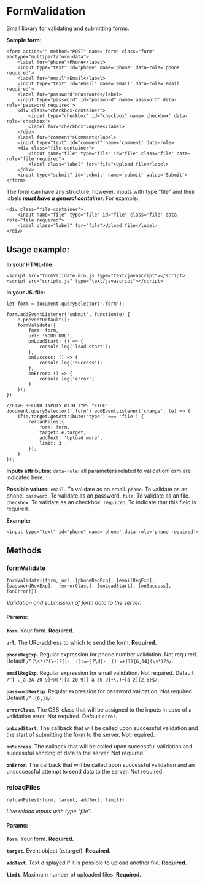 # FormValidation 
Small library for validating and submitting forms.

**Sample form:**

    <form action="" method="POST" name='form' class="form" enctype="multipart/form-data">
   		<label for="phone">Phone</label>
   		<input type="text" id="phone" name='phone' data-role='phone required'>
   		<label for="email">Email</label>
   		<input type="text" id="email" name='email' data-role='email required'>
   		<label for="password">Password</label>
   		<input type="password" id="password" name='password' data-role='password required'>
   		<div class="checkbox-container">
   			<input type="checkbox" id="checkbox" name='checkbox' data-role='checkbox'>
	   		<label for="checkbox">Agree</label>
   		</div>
   		<label for="comment">Comment</label>
   		<input type="text" id="comment" name='comment' data-role>
   		<div class="file-container">
   			<input name="file" type="file" id="file" class='file' data-role="file required">
   			<label class="label" for="file">Upload file</label>
   		</div>
   		<input type="submit" id='submit' name='submit' value='Submit'>
   	</form>

The form can have any structure, however, inputs with type "file" and their labels ***must have a general container***. For example:

    <div class="file-container">
	    <input name="file" type="file" id="file" class='file' data-role="file required">
        <label class="label" for="file">Upload file</label>
    </div>

## Usage example:

**In your HTML-file:**   

    <script src="formValidate.min.js type="text/javascript"></script>
    <script src="scripts.js" type="text/javascript"></script>

  **In your JS-file:**

    let form = document.querySelector('.form');

    form.addEventListener('submit', function(e) {
        e.preventDefault();
        formValidate({
            form: form,
            url: 'YOUR URL',
            onLoadStart: () => {
                console.log('load start');
            },
            onSuccess: () => {
                console.log('success');
            },
            onError: () => {
                console.log('error')
            }
        });
    })
    
	//LIVE RELOAD INPUTS WITH TYPE "FILE"
    document.querySelector('.form').addEventListener('change', (e) => {
    	if(e.target.getAttribute('type') === 'file') {
    		reloadFiles({
    			form: form, 
    			target: e.target,
    			addText: 'Upload more',
    			limit: 3
    		});
    	}
    });
**Inputs attributes:**
`data-role`: all parameters related to validationForm are indicated here. 

**Possible values:**
`email`. To validate as an email.
`phone`. To validate as an phone.
`password`. To validate as an password.
`file`. To validate as an file. 
`checkbox`.  To validate as an checkbox. 
`required`. To indicate that this field is required.

**Example:**

    <input type="text" id="phone" name='phone' data-role='phone required'>
    
 ## Methods
 ### formValidate

    formValidate({form, url, [phoneRegExp], [emailRegExp], [passwordRexExp],  [errorClass], [onLoadStart], [onSuccess], [onError]})

 *Validation and submission of form data to the server.*
#### Params:
**`form`**. Your form. **Required.**

**`url`**. The URL-address to which to send the form. **Required.**

**`phoneRegExp`**. Regular expression for phone number validation. Not required. 
Default `/^(\s*)?(\+)?([- _():=+]?\d[- _():=+]?){6,14}(\s*)?$/`.

**`emailRegExp`**. Regular expression for email validation. Not required. 
Default `/^[-._a-zA-Z0-9]+@(?:[a-z0-9][-a-z0-9]+\.)+[a-z]{2,6}$/`.

**`passwordRexExp`**. Regular expression for password validation. Not required. 
Default `/^.{6,}$/`.

**`errorClass`**. The CSS-class that will be assigned to the inputs in case of a validation error. Not required. 
Default `error`.


**`onLoadStart`**. The callback that will be called upon successful validation and the start of submitting the form to the server. Not required. 

**`onSuccess`**. The callback that will be called upon successful validation and successful sending of data to the server. Not required. 

**`onError`**. The callback that will be called upon successful validation and an unsuccessful attempt to send data to the server. Not required. 

### reloadFiles

    reloadFiles({form, target, addText, limit})

*Live reload inputs with type "file".*
#### Params:
**`form`**. Your form. **Required.**

**`target`**. Event object (e.target). **Required.**

**`addText`**. Text displayed if it is possible to upload another file.  **Required.**

**`limit`**. Maximum number of uploaded files. **Required.**


